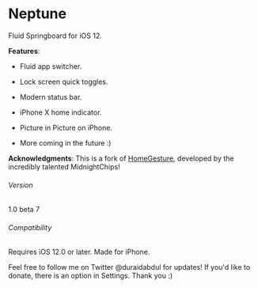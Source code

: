 # Neptune
Fluid Springboard for iOS 12.

**Features**:

- Fluid app switcher.

- Lock screen quick toggles.

- Modern status bar.

- iPhone X home indicator.

- Picture in Picture on iPhone.

- More coming in the future :)

**Acknowledgments**: This is a fork of [HomeGesture](https://github.com/midnightchip/midnightchip.github.io), developed by the incredibly talented MidnightChips!

###### Version
1.0 beta 7
###### Compatibility
Requires iOS 12.0 or later. Made for iPhone.

Feel free to follow me on Twitter @duraidabdul for updates! If you'd like to donate, there is an option in Settings. Thank you :)
